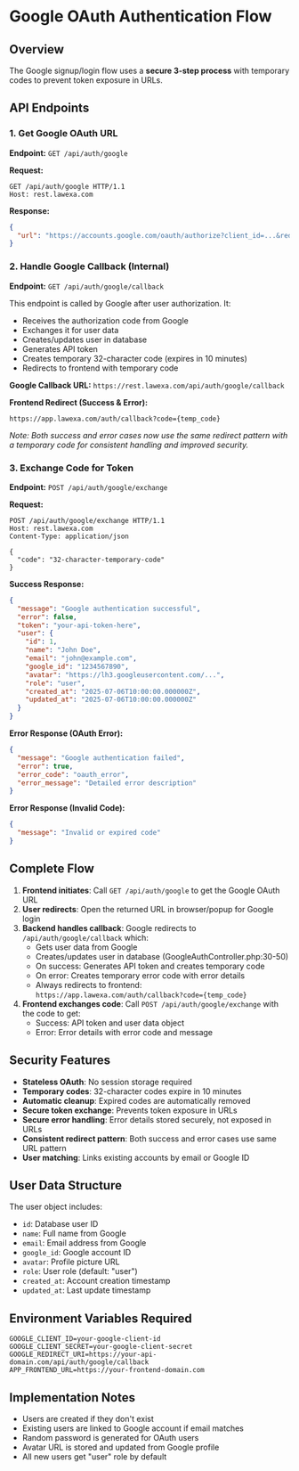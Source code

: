 # Google OAuth Authentication Flow

## Overview
The Google signup/login flow uses a **secure 3-step process** with temporary codes to prevent token exposure in URLs.

## API Endpoints

### 1. Get Google OAuth URL
**Endpoint:** `GET /api/auth/google`

**Request:**
```http
GET /api/auth/google HTTP/1.1
Host: rest.lawexa.com
```

**Response:**
```json
{
  "url": "https://accounts.google.com/oauth/authorize?client_id=...&redirect_uri=...&response_type=code&scope=..."
}
```

### 2. Handle Google Callback (Internal)
**Endpoint:** `GET /api/auth/google/callback`

This endpoint is called by Google after user authorization. It:
- Receives the authorization code from Google
- Exchanges it for user data
- Creates/updates user in database
- Generates API token
- Creates temporary 32-character code (expires in 10 minutes)
- Redirects to frontend with temporary code

**Google Callback URL:** `https://rest.lawexa.com/api/auth/google/callback`

**Frontend Redirect (Success & Error):**
```
https://app.lawexa.com/auth/callback?code={temp_code}
```

*Note: Both success and error cases now use the same redirect pattern with a temporary code for consistent handling and improved security.*

### 3. Exchange Code for Token
**Endpoint:** `POST /api/auth/google/exchange`

**Request:**
```http
POST /api/auth/google/exchange HTTP/1.1
Host: rest.lawexa.com
Content-Type: application/json

{
  "code": "32-character-temporary-code"
}
```

**Success Response:**
```json
{
  "message": "Google authentication successful",
  "error": false,
  "token": "your-api-token-here",
  "user": {
    "id": 1,
    "name": "John Doe",
    "email": "john@example.com",
    "google_id": "1234567890",
    "avatar": "https://lh3.googleusercontent.com/...",
    "role": "user",
    "created_at": "2025-07-06T10:00:00.000000Z",
    "updated_at": "2025-07-06T10:00:00.000000Z"
  }
}
```

**Error Response (OAuth Error):**
```json
{
  "message": "Google authentication failed",
  "error": true,
  "error_code": "oauth_error",
  "error_message": "Detailed error description"
}
```

**Error Response (Invalid Code):**
```json
{
  "message": "Invalid or expired code"
}
```

## Complete Flow

1. **Frontend initiates**: Call `GET /api/auth/google` to get the Google OAuth URL
2. **User redirects**: Open the returned URL in browser/popup for Google login
3. **Backend handles callback**: Google redirects to `/api/auth/google/callback` which:
   - Gets user data from Google
   - Creates/updates user in database (GoogleAuthController.php:30-50)
   - On success: Generates API token and creates temporary code
   - On error: Creates temporary error code with error details
   - Always redirects to frontend: `https://app.lawexa.com/auth/callback?code={temp_code}`
4. **Frontend exchanges code**: Call `POST /api/auth/google/exchange` with the code to get:
   - Success: API token and user data object
   - Error: Error details with error code and message

## Security Features

- **Stateless OAuth**: No session storage required
- **Temporary codes**: 32-character codes expire in 10 minutes
- **Automatic cleanup**: Expired codes are automatically removed
- **Secure token exchange**: Prevents token exposure in URLs
- **Secure error handling**: Error details stored securely, not exposed in URLs
- **Consistent redirect pattern**: Both success and error cases use same URL pattern
- **User matching**: Links existing accounts by email or Google ID

## User Data Structure

The user object includes:
- `id`: Database user ID
- `name`: Full name from Google
- `email`: Email address from Google
- `google_id`: Google account ID
- `avatar`: Profile picture URL
- `role`: User role (default: "user")
- `created_at`: Account creation timestamp
- `updated_at`: Last update timestamp

## Environment Variables Required

```env
GOOGLE_CLIENT_ID=your-google-client-id
GOOGLE_CLIENT_SECRET=your-google-client-secret
GOOGLE_REDIRECT_URI=https://your-api-domain.com/api/auth/google/callback
APP_FRONTEND_URL=https://your-frontend-domain.com
```

## Implementation Notes

- Users are created if they don't exist
- Existing users are linked to Google account if email matches
- Random password is generated for OAuth users
- Avatar URL is stored and updated from Google profile
- All new users get "user" role by default